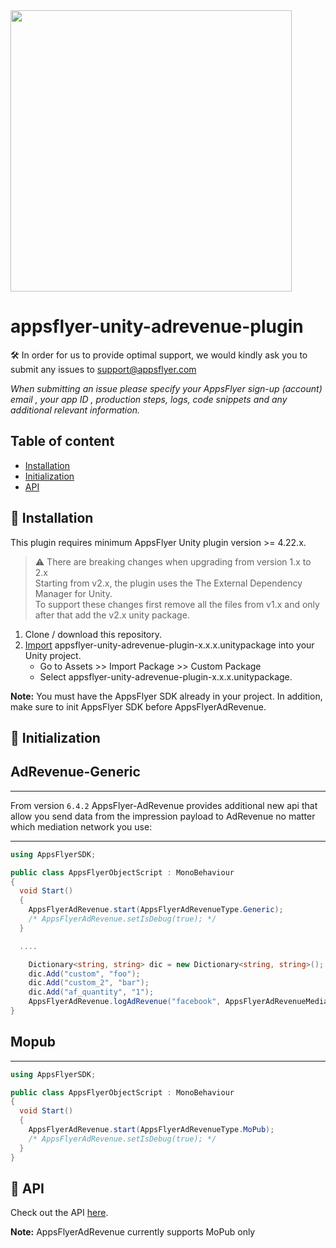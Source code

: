 <img src="https://www.appsflyer.com/wp-content/uploads/2016/11/logo-1.svg"  width="450">

# appsflyer-unity-adrevenue-plugin

🛠 In order for us to provide optimal support, we would kindly ask you to submit any issues to support@appsflyer.com

*When submitting an issue please specify your AppsFlyer sign-up (account) email , your app ID , production steps, logs, code snippets and any additional relevant information.*

## Table of content

- [Installation](#installation)
- [Initialization](#init-sdk)
- [API](#api) 

## <a id="installation"> 📲 Installation
   
   This plugin requires minimum AppsFlyer Unity plugin version >= 4.22.x.

> ⚠️ There are breaking changes when upgrading from version 1.x to 2.x <br> Starting from v2.x, the plugin uses the The External Dependency Manager for Unity. <br> To support these changes first remove all the files from v1.x and only after that add the v2.x unity package.

1. Clone / download this repository.
2. [Import](https://docs.unity3d.com/Manual/AssetPackages.html) appsflyer-unity-adrevenue-plugin-x.x.x.unitypackage  into your Unity project.
    * Go to Assets >> Import Package >> Custom Package
    * Select appsflyer-unity-adrevenue-plugin-x.x.x.unitypackage.

**Note:** You must have the AppsFlyer SDK already in your project. In addition, make sure to init AppsFlyer SDK before AppsFlyerAdRevenue.

## <a id="init-sdk"> 🚀 Initialization

## AdRevenue-Generic
---
From version `6.4.2` AppsFlyer-AdRevenue provides additional new api that allow you send data from the impression payload to AdRevenue no matter which mediation network you use:

---
```c#
using AppsFlyerSDK;

public class AppsFlyerObjectScript : MonoBehaviour
{
  void Start()
  {
  	AppsFlyerAdRevenue.start(AppsFlyerAdRevenueType.Generic);
  	/* AppsFlyerAdRevenue.setIsDebug(true); */
  }

  ....

    Dictionary<string, string> dic = new Dictionary<string, string>();
    dic.Add("custom", "foo");
    dic.Add("custom_2", "bar");
    dic.Add("af_quantity", "1");
    AppsFlyerAdRevenue.logAdRevenue("facebook", AppsFlyerAdRevenueMediationNetworkType.AppsFlyerAdRevenueMediationNetworkTypeMoPub, 0.026, "USD", dic);
}
```
   
## Mopub
---
```c#
using AppsFlyerSDK;

public class AppsFlyerObjectScript : MonoBehaviour
{
  void Start()
  {
  	AppsFlyerAdRevenue.start(AppsFlyerAdRevenueType.MoPub);
  	/* AppsFlyerAdRevenue.setIsDebug(true); */
  }
}
```

## <a id="api"> 📑 API
  Check out the API [here](/docs/api.md).


**Note:** AppsFlyerAdRevenue currently supports MoPub only

